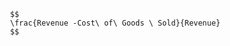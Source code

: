 
                    $$
                    \frac{Revenue -Cost\ of\ Goods \ Sold}{Revenue}
                    $$